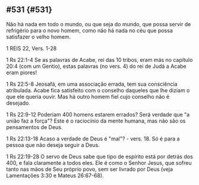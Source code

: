 ## #531 {#531}

Não há nada em todo o mundo, ou que seja do mundo, que possa servir de refrigério para o novo homem, como não há nada no céu que possa satisfazer o velho homem.

1 REIS 22, Vers. 1-28

1 Rs 22:1-4 Se as palavras de Acabe, rei das 10 tribos, eram más no capítulo 20:4 (com um Gentio), estas palavras (no vers. 4) do rei de Judá a Acabe eram piores!

1 Rs 22:5-8 Jeosafá, em uma associação errada, tem sua consciência atribulada. Acabe fica satisfeito com o conselho daqueles que lhe diziam o que ele queria ouvir. Mas há outro homem fiel cujo conselho não é desejado.

1 Rs 22:9-12 Poderiam 400 homens estarem errados? Será verdade que &quot;a união faz a força&quot;? Este é o raciocínio da mente humana, mas não são os pensamentos de Deus.

1 Rs 22:13-18 Acaso a verdade de Deus é &quot;mal&quot;? - vers. 18\. Só é para a pessoa que não deseja seguir a Deus.

1 Rs 22:19-28 O servo de Deus sabe que tipo de espírito está por detrás dos 400, e fala claramente a todos eles. Ele é como o Senhor Jesus, que sofreu tanto nas mãos de Seu próprio povo, sem ser livrado por Deus (veja Lamentações 3:30 e Mateus 26:67-68).